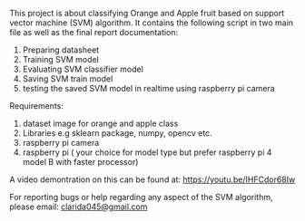This project is about classifying Orange and Apple fruit based on support vector machine (SVM) algorithm.
It contains the following script in two main file as well as the final report documentation:
1. Preparing datasheet 
2. Training SVM model 
3. Evaluating SVM classifier model
4. Saving SVM train model
5. testing the saved SVM model in realtime using raspberry pi camera

Requirements:
1. dataset image for orange and apple class
2. Libraries e.g sklearn package, numpy, opencv etc.
3. raspberry pi camera 
4. raspberry pi ( your choice for model type but prefer raspberry pi 4 model B with faster processor)

A video demontration on this can be found at: https://youtu.be/IHFCdor68Iw

For reporting bugs or help regarding any aspect of the SVM algorithm, please email: clarida045@gmail.com

